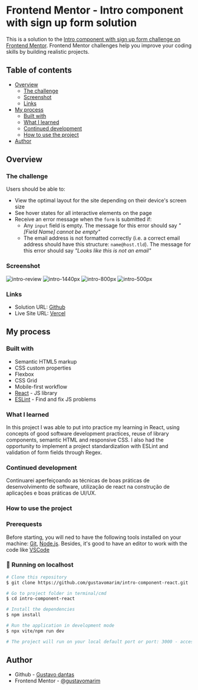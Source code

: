 # Frontend Mentor - Intro component with sign up form solution

This is a solution to the [Intro component with sign up form challenge on Frontend Mentor](https://www.frontendmentor.io/challenges/intro-component-with-signup-form-5cf91bd49edda32581d28fd1). Frontend Mentor challenges help you improve your coding skills by building realistic projects. 

## Table of contents

- [Overview](#overview)
  - [The challenge](#the-challenge)
  - [Screenshot](#screenshot)
  - [Links](#links)
- [My process](#my-process)
  - [Built with](#built-with)
  - [What I learned](#what-i-learned)
  - [Continued development](#continued-development)
  - [How to use the project](#how-to-use-the-project)
- [Author](#author)

## Overview

### The challenge

Users should be able to:

- View the optimal layout for the site depending on their device's screen size
- See hover states for all interactive elements on the page
- Receive an error message when the `form` is submitted if:
  - Any `input` field is empty. The message for this error should say *"[Field Name] cannot be empty"*
  - The email address is not formatted correctly (i.e. a correct email address should have this structure: `name@host.tld`). The message for this error should say *"Looks like this is not an email"*

### Screenshot

![intro-review](./src/assets/intro-review.gif)
![intro-1440px](./src/assets/intro-apresentation-1440px.png)
![intro-800px](./src/assets/intro-apresentation-800px.png)
![intro-500px](./src/assets/intro-apresentation-500px.png)


### Links

- Solution URL: [Github](https://github.com/gustavomarim/intro-component-react)
- Live Site URL: [Vercel](https://intro-component-react.vercel.app)

## My process

### Built with

- Semantic HTML5 markup
- CSS custom properties
- Flexbox
- CSS Grid
- Mobile-first workflow
- [React](https://reactjs.org/) - JS library
- [ESLint](https://eslint.org) - Find and fix JS problems


### What I learned

In this project I was able to put into practice my learning in React, using concepts of good software development practices, reuse of library components, semantic HTML and responsive CSS. I also had the opportunity to implement a project standardization with ESLint and validation of form fields through Regex.

### Continued development

Continuarei aperfeiçoando as técnicas de boas práticas de desenvolvimento de software, utilização de react na construção de aplicações e boas práticas de UI/UX.

### How to use the project

### Prerequests

Before starting, you will ned to have the following tools installed on your machine:
[Git](https://git-scm.com), [Node.js](https://nodejs.org/en/). 
Besides, it's good to have an editor to work with the code like [VSCode](https://code.visualstudio.com/)

### 🎲 Running on localhost

```bash
# Clone this repository
$ git clone https://github.com/gustavomarim/intro-component-react.git

# Go to project folder in terminal/cmd
$ cd intro-component-react

# Install the dependencies
$ npm install

# Run the application in development mode
$ npx vite/npm run dev

# The project will run on your local default port or port: 3000 - access <http://localhost:3000>
```

## Author

- Github - [Gustavo dantas](https://github.com/gustavomarim)
- Frontend Mentor - [@gustavomarim](https://www.frontendmentor.io/profile/gustavomarim)


